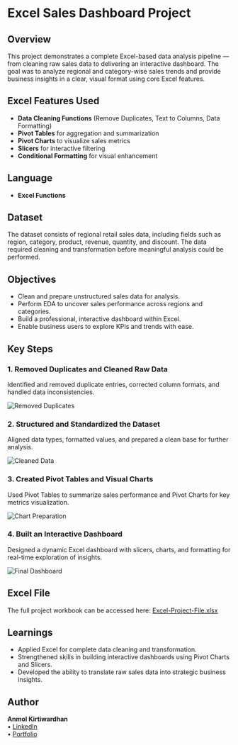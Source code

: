 # Excel Sales Dashboard Project

## Overview
This project demonstrates a complete Excel-based data analysis pipeline — from cleaning raw sales data to delivering an interactive dashboard. The goal was to analyze regional and category-wise sales trends and provide business insights in a clear, visual format using core Excel features.

## Excel Features Used
- **Data Cleaning Functions** (Remove Duplicates, Text to Columns, Data Formatting)
- **Pivot Tables** for aggregation and summarization
- **Pivot Charts** to visualize sales metrics
- **Slicers** for interactive filtering
- **Conditional Formatting** for visual enhancement

## Language
- **Excel Functions**

## Dataset
The dataset consists of regional retail sales data, including fields such as region, category, product, revenue, quantity, and discount. The data required cleaning and transformation before meaningful analysis could be performed.

## Objectives
- Clean and prepare unstructured sales data for analysis.
- Perform EDA to uncover sales performance across regions and categories.
- Build a professional, interactive dashboard within Excel.
- Enable business users to explore KPIs and trends with ease.

## Key Steps

### 1. Removed Duplicates and Cleaned Raw Data
Identified and removed duplicate entries, corrected column formats, and handled data inconsistencies.

![Removed Duplicates](https://github.com/yourusername/Excel-Sales-Data-Analysis-Dashboard/blob/main/Screenshots/1_Removed-Duplicates.png)

### 2. Structured and Standardized the Dataset
Aligned data types, formatted values, and prepared a clean base for further analysis.

![Cleaned Data](https://github.com/yourusername/Excel-Sales-Data-Analysis-Dashboard/blob/main/Screenshots/2_Cleaned-Data.png)

### 3. Created Pivot Tables and Visual Charts
Used Pivot Tables to summarize sales performance and Pivot Charts for key metrics visualization.

![Chart Preparation](https://github.com/yourusername/Excel-Sales-Data-Analysis-Dashboard/blob/main/Screenshots/3_Chart-Preparation.png)

### 4. Built an Interactive Dashboard
Designed a dynamic Excel dashboard with slicers, charts, and formatting for real-time exploration of insights.

![Final Dashboard](https://github.com/yourusername/Excel-Sales-Data-Analysis-Dashboard/blob/main/Screenshots/4_Final-Dashboard.png)

## Excel File
The full project workbook can be accessed here: [Excel-Project-File.xlsx](https://github.com/yourusername/Excel-Sales-Data-Analysis-Dashboard/blob/main/Excel-Project-File.xlsx)

## Learnings
- Applied Excel for complete data cleaning and transformation.
- Strengthened skills in building interactive dashboards using Pivot Charts and Slicers.
- Developed the ability to translate raw sales data into strategic business insights.

## Author
**Anmol Kirtiwardhan**  
• [LinkedIn](https://www.linkedin.com)  
• [Portfolio](https://your-portfolio.com)
